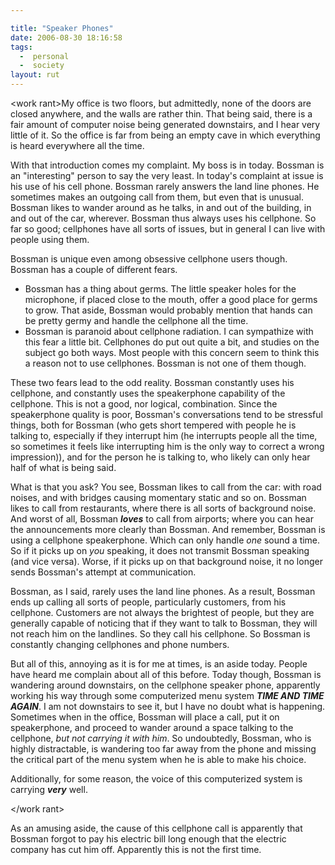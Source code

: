```yaml
---

title: "Speaker Phones"
date: 2006-08-30 18:16:58
tags:
  -  personal
  -  society
layout: rut
---
```


&lt;work rant&gt;My office is two floors, but admittedly, none of the doors are closed anywhere, and the walls are rather thin.  That being said, there is a fair amount of computer noise being generated downstairs, and I hear very little of it.  So the office is far from being an empty cave in which everything is heard everywhere all the time.

With that introduction comes my complaint.  My boss is in today.  Bossman is an "interesting" person to say the very least.  In today's complaint at issue is his use of his cell phone.  Bossman rarely answers the land line phones.  He sometimes makes an outgoing call from them, but even that is unusual.  Bossman likes to wander around as he talks, in and out of the building, in and out of the car, wherever.  Bossman thus always uses his cellphone.  So far so good; cellphones have all sorts of issues, but in general I can live with people using them.

Bossman is unique even among obsessive cellphone users though.  Bossman has a couple of different fears.
<ul>
<li>Bossman has a thing about germs.  The little speaker holes for the microphone, if placed close to the mouth, offer a good place for germs to grow.  That aside, Bossman would probably mention that hands can be pretty germy and handle the cellphone all the time.</li>
<li>Bossman is paranoid about cellphone radiation.  I can sympathize with this fear a little bit.  Cellphones do put out quite a bit, and studies on the subject go both ways.  Most people with this concern seem to think this a reason not to use cellphones.  Bossman is not one of them though.</li>
</ul>
These two fears lead to the odd reality.  Bossman constantly uses his cellphone, and constantly uses the speakerphone capability of the cellphone.  This is not a good, nor logical, combination.  Since the speakerphone quality is poor, Bossman's conversations tend to be stressful things, both for Bossman (who gets short tempered with people he is talking to, especially if they interrupt him (he interrupts people all the time, so sometimes it feels like interrupting him is the only way to correct a wrong impression)), and for the person he is talking to, who likely can only hear half of what is being said.

What is that you ask?  You see, Bossman likes to call from the car: with road noises, and with bridges causing momentary static and so on.  Bossman likes to call from restaurants, where there is all sorts of background noise.  And worst of all, Bossman <em><strong>loves</strong></em> to call from airports; where you can hear the announcements more clearly than Bossman.  And remember, Bossman is using a cellphone speakerphone.  Which can only handle <em>one</em> sound a time.  So if it picks up on <em>you</em> speaking, it does not transmit Bossman speaking (and vice versa).  Worse, if it picks up on that background noise, it no longer sends Bossman's attempt at communication.

Bossman, as I said, rarely uses the land line phones.  As a result, Bossman ends up calling all sorts of people, particularly customers, from his cellphone.  Customers are not always the brightest of people, but they are generally capable of noticing that if they want to talk to Bossman, they will not reach him on the landlines.  So they call his cellphone.  So Bossman is constantly changing cellphones and phone numbers.

But all of this, annoying as it is for me at times, is an aside today.  People have heard me complain about all of this before.  Today though, Bossman is wandering around downstairs, on the cellphone speaker phone, apparently working his way through some computerized menu system <em><strong>TIME AND TIME AGAIN</strong></em>.  I am not downstairs to see it, but I have no doubt what is happening.  Sometimes when in the office, Bossman will place a call, put it on speakerphone, and proceed to wander around a space talking to the cellphone, <em>but not carrying it with him</em>.  So undoubtedly, Bossman, who is highly distractable, is wandering too far away from the phone and missing the critical part of the menu system when he is able to make his choice.

Additionally, for some reason, the voice of this computerized system is carrying <em><strong>very</strong></em> well.

&lt;/work rant&gt;

As an amusing aside, the cause of this cellphone call is apparently that Bossman forgot to pay his electric bill long enough that the electric company has cut him off.  Apparently this is not the first time.

